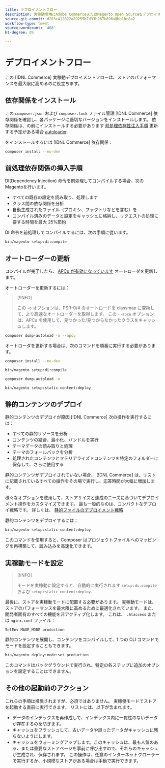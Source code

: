 ```yaml
---
title: デプロイメントフロー
description: 実稼動環境にAdobe CommerceまたはMagento Open Sourceをデプロイするために必要な手順について説明します。
source-git-commit: d263e412022a89255b7d33b267b696a8bb1bc8a2
workflow-type: tm+mt
source-wordcount: '468'
ht-degree: 0%

---
```



# デプロイメントフロー

この [!DNL Commerce] 実稼動デプロイメントフローは、ストアのパフォーマンスを最大限に高めるのに役立ちます。

## 依存関係をインストール

この `composer.json` および `composer.lock` ファイル管理 [!DNL Commerce] 依存関係を確認し、各パッケージに適切なバージョンをインストールします。 依存関係は、の前にインストールする必要があります [前処理依存性注入手順](#preprocess-dependency-injection-instructions) 更新する予定がある場合 [autoloader](#update-the-autoloader).

をインストールするには [!DNL Commerce] 依存関係：

```bash
composer install --no-dev
```

## 前処理依存関係の挿入手順

DI(Dependency Injection) 命令を前処理してコンパイルする場合、次のMagentoを行います。

* すべての既存の設定を読み取り、処理します
* クラス間の依存関係を分析
* 自動生成されたファイル（プロキシ、ファクトリなどを含む）を
* コンパイル済みのデータと設定をキャッシュに格納し、リクエストの処理に要する時間を最大 25%節約

DI 命令を前処理してコンパイルするには、次の手順に従います。

```bash
bin/magento setup:di:compile
```

## オートローダーの更新

コンパイルが完了したら、 [APCu が有効になっています](../performance/software.md#php-settings) オートローダを更新します。

オートローダーを更新するには：

>[!INFO]
>
>この `-o` オプションは、PSR-0/4 のオートロードを classmap に変換して、より高速なオートローダーを取得します。 この `--apcu` オプションは、APCu を使用して、見つかった/見つからなかったクラスをキャッシュします。

```bash
composer dump-autoload -o --apcu
```

オートローダを更新する場合は、次のコマンドを順番に実行する必要があります。

```bash
composer install --no-dev
```

```bash
bin/magento setup:di:compile
```

```bash
composer dump-autoload -o
```

```bash
bin/magento setup:static-content:deploy
```

## 静的コンテンツのデプロイ

静的コンテンツのデプロイが原因 [!DNL Commerce] 次の操作を実行するには：

* すべての静的リソースを分析
* コンテンツの結合、最小化、バンドルを実行
* テーマデータの読み取りと処理
* テーマのフォールバックを分析
* 処理されたコンテンツとマテリアライズドコンテンツを特定のフォルダーに保存して、さらに使用する

静的コンテンツがデプロイされていない場合、 [!DNL Commerce] は、リストに記載されているすべての操作をその場で実行し、応答時間が大幅に増加します。

様々なオプションを使用して、ストアサイズと達成のニーズに基づいてデプロイメント操作をカスタマイズできます。 最も一般的なのは、コンパクトなデプロイ戦略です。 詳しくは、 [静的ファイルのデプロイメント戦略](../configuration/cli/static-view-file-strategy.md)

静的コンテンツをデプロイするには：

```bash
bin/magento setup:static-content:deploy
```

このコマンドを使用すると、Composer はプロジェクトファイルへのマッピングを再構築して、読み込みを高速化できます。

## 実稼動モードを設定

>[!INFO]
>
>モードを実稼動に設定すると、自動的に実行されます `setup:di:compile` および `setup:static-content:deploy`.

最後に、ストアを実稼動モードに配置する必要があります。 実稼動モードは、ストアのパフォーマンスを最大限に高めるために最適化されています。 また、開発者固有のすべての機能を非アクティブ化します。 これは、 `.htaccess` または `nginx.conf` ファイル：

`SetEnv MAGE_MODE production`

静的コンテンツを展開し、コンテンツをコンパイルして、1 つの CLI コマンドでモードを設定することもできます。

```bash
bin/magento deploy:mode:set production
```

このコマンドはバックグラウンドで実行され、特定の各ステップに追加のオプションを設定することはできません。

## その他の起動前のアクション

これらの手順は推奨されますが、必須ではありません。 実稼働モードでストアを起動する直前に実行できます。 リストには、以下が含まれます。

* データのインデックスを再作成して、インデックス内に一貫性のないデータが存在するのを防ぎます。
* キャッシュをフラッシュして、古いデータや誤ったデータがキャッシュに残らないようにします。
* キャッシュをウォーミングアップします。このキャッシュは、最も人気のある、または重要なストアページを事前に呼び出すので、それらのキャッシュが生成され、保存されます。 この操作は、任意のインターネットクローラーで実行するか、小規模なストアがある場合は手動で実行できます。
